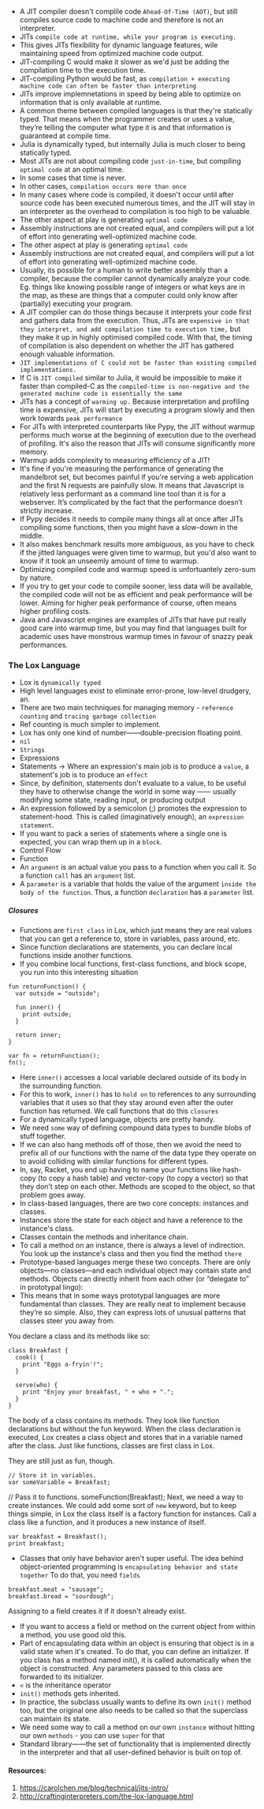 - A JIT compiler doesn't complile code `Ahead-Of-Time (AOT)`, but still compiles source code to machine code and therefore is not an interpreter.
- JITs `compile code at runtime, while your program is executing.`
- This gives JITs flexibility for dynamic language features, wile maintaining speed from optimized machine code output.
- JIT-compiling C would make it slower as we'd just be adding the compilation time to the execution time.
- JIT-compiling Python would be fast, as `compilation + executing machine code can often be faster than interpreting`
- JITs improve implemnetations in speed by being able to optimize on information that is only available at runtime.
- A common theme between compiled languages is that they're statically typed. That means when the programmer creates or uses a value, they’re telling the computer what type it is and that information is guaranteed at compile time.
- Julia is dynamically typed, but internally Julia is much closer to being statically typed.
- Most JITs are not about compiling code `just-in-time`, but compiling `optimal code` at an optimal time.
- In some cases that time is never.
- In other cases, `compilation occurs more than once`
- In many cases where code is compiled, it doesn't occur until after source code has been executed numerous times, and the JIT will stay in an interpreter as the overhead to compilation is too high to be valuable.
- The other aspect at play is generating `optimal code`
- Assembly instructions are not created equal, and compilers will put a lot of effort into generating well-optimized machine code.
- The other aspect at play is generating `optimal code`
- Assembly instructions are not created equal, and compilers will put a lot of effort into generating well-optimized machine code.
- Usually, its possible for a human to write better assembly than a compiler, because the compiler cannot dynamically analyze your code. Eg. things like knowing possible range of integers or what keys are in the map, as these are things that a computer could only know after (partially) executing your program.
- A JIT compiler can do those things because it interprets your code first and gathers data from the execution. Thus, JITs are `expensive in that they interpret, and add compilation time to execution time,` but they make it up in highly optimised compiled code. With that, the timing of compilation is also dependent on whether the JIT has gathered enough valuable information.
- `JIT implementations of C could not be faster than existing compiled implementations.`
- If C is `JIT compiled` similar to Julia, it would be impossible to make it faster than compiled-C as the `compiled-time is non-negative and the generated machine code is essentially the same`
- JITs has a concept of `warming up.` Because interpretation and profiling time is expensive, JITs will start by executing a program slowly and then work towards `peak performance`
- For JITs with interpreted counterparts like Pypy, the JIT without warmup performs much worse at the beginning of execution due to the overhead of profiling. It's also the reason that JITs will consume significantly more memory.
- Warmup adds complexity to measuring efficiency of a JIT!
- It's fine if you're measuring the performance of generating the mandelbrot set, but becomes painful if you're serving a web application and the first N requests are painfully slow. It means that Javascript is relatively less performant as a command line tool than it is for a webserver. It’s complicated by the fact that the performance doesn’t strictly increase.
- If Pypy decides it needs to compile many things all at once after JITs compiling some functions, then you might have a slow-down in the middle.
- It also makes benchmark results more ambiguous, as you have to check if the jitted languages were given time to warmup, but you'd also want to know if it took an unseemly amount of time to warmup.
- Optimizing compiled code and warmup speed is unfortuantely zero-sum by nature.
- If you try to get your code to compile sooner, less data will be available, the compiled code will not be as efficient and peak performance will be lower. Aiming for higher peak performance of course, often means higher profiling costs.
- Java and Javascript engines are examples of JITs that have put really good care into warmup time, but you may find that languages built for academic uses have monstrous warmup times in favour of snazzy peak performances.

### The Lox Language
- Lox is `dynamically typed`
- High level languages exist to eliminate error-prone, low-level drudgery, an.
- There are two main techniques for managing memory - `reference counting` and `tracing garbage collection`
- Ref counting is much simpler to implement.
- Lox has only one kind of number——double-precision floating point.
- `nil`
- `Strings`
- Expressions
- Statements -> Where an expression's main job is to produce a `value`, a statement's job is to produce an `effect`
- Since, by definition, statements don't evaluate to a value, to be useful they have to otherwise change the world in some way —— usually modifying some state, reading input, or producing output
- An expression followed by a semicolon (;) promotes the expression to statement-hood. This is called (imaginatively enough), an `expression statement`.
- If you want to pack a series of statements where a single one is expected, you can wrap them up in a `block`.
- Control Flow
- Function
- An `argument` is an actual value you pass to a function when you call it. So a function `call` has an `argument` list. 
- A `parameter` is a variable that holds the value of the argument `inside the body of the function`.  Thus, a function `declaration` has a `parameter` list. 
##### Closures
- Functions are `first class` in Lox, which just means they are real values that you can get a reference to, store in variables, pass around, etc.
- Since function declarations are statements, you can declare local functions inside another functions.
- If you combine local functions, first-class functions, and block scope, you run into this interesting situation
```
fun returnFunction() {
  var outside = "outside";

  fun inner() {
    print outside;
  }

  return inner;
}

var fn = returnFunction();
fn();
```
- Here  `inner()` accesses a local variable declared outside of its body in the surrounding function. 
- For this to work, `inner()` has to `hold on` to references to any surrounding variables that it uses so that they stay around even after the outer function has returned. We call functions that do this `closures`
- For a dynamically typed language, objects are pretty handy.
- We need `some` way of defining compound data types to bundle blobs of stuff together.
- If we can also hang methods off of those, then we avoid the need to prefix all of our functions with the name of the data type they operate on to avoid colliding with similar functions for different types.
- In, say, Racket, you end up having to name your functions like hash-copy (to copy a hash table) and vector-copy (to copy a vector) so that they don’t step on each other. Methods are scoped to the object, so that problem goes away.
- In class-based languages, there are two core concepts: instances and classes.
- Instances store the state for each object and have a reference to the instance's class.
- Classes contain the methods and inheritance chain.
- To call a method on an instance, there is always a level of indirection. You look up the instance's class and then you find the method `there`
- Prototype-based languages merge these two concepts. There are only objects—no classes—and each individual object may contain state and methods. Objects can directly inherit from each other (or “delegate to” in prototypal lingo):
- This means that in some ways prototypal languages are more fundamental than classes. They are really neat to implement because they’re so simple. Also, they can express lots of unusual patterns that classes steer you away from.

You declare a class and its methods like so:
```
class Breakfast {
  cook() {
    print "Eggs a-fryin'!";
  }

  serve(who) {
    print "Enjoy your breakfast, " + who + ".";
  }
}
```
The body of a class contains its methods. They look like function declarations but without the fun keyword. When the class declaration is executed, Lox creates a class object and stores that in a variable named after the class. Just like functions, classes are first class in Lox.

They are still just as fun, though.
```
// Store it in variables.
var someVariable = Breakfast;
```
// Pass it to functions.
someFunction(Breakfast);
Next, we need a way to create instances. We could add some sort of `new` keyword, but to keep things simple, in Lox the class itself is a factory function for instances. Call a class like a function, and it produces a new instance of itself.
```
var breakfast = Breakfast();
print breakfast; 
```
- Classes that only have behavior aren't super useful. The idea behind object-oriented programming is `encapsulating behavior and state together` To do that, you need `fields`

```
breakfast.meat = "sausage";
breakfast.bread = "sourdough";
```
Assigning to a field creates it if it doesn't already exist.
- If you want to access a field or method on the current object from within a method, you use good old this.
- Part of encapsulating data within an object is ensuring that object is in a valid state when it's created. To do that, you can define an initializer. If you class has a method named init(), it is called automatically when the object is constructed. Any parameters passed to this class are forwarded to its initializer.
- `<` is the inheritance operator
- `init()` methods gets inherited.
- In practice, the subclass usually wants to define its own `init()` method too, but the original one also needs to be called so that the superclass can maintain its state. 
- We need some way to call a method on our own `instance` without hitting our own `methods` - you can use `super` for that
- Standard library——the set of functionality that is implemented directly in the interpreter and that all user-defined behavior is built on top of.

#### Resources:
1. https://carolchen.me/blog/technical/jits-intro/
2. http://craftinginterpreters.com/the-lox-language.html